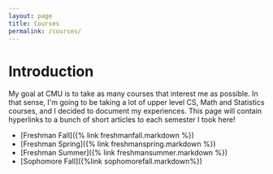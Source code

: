 ```yaml
---
layout: page
title: Courses
permalink: /courses/
---
```



# Introduction

My goal at CMU is to take as many courses that interest me as possible. In that sense, I'm going to be taking a lot of upper level CS, Math and Statistics courses, and I decided to document my experiences. This page will contain hyperlinks to a bunch of short articles to each semester I took here!

- [Freshman Fall]({% link freshmanfall.markdown %})
- [Freshman Spring]({% link freshmanspring.markdown %})
- [Freshman Summer]({% link freshmansummer.markdown %})
- [Sophomore Fall]({%link sophomorefall.markdown%})